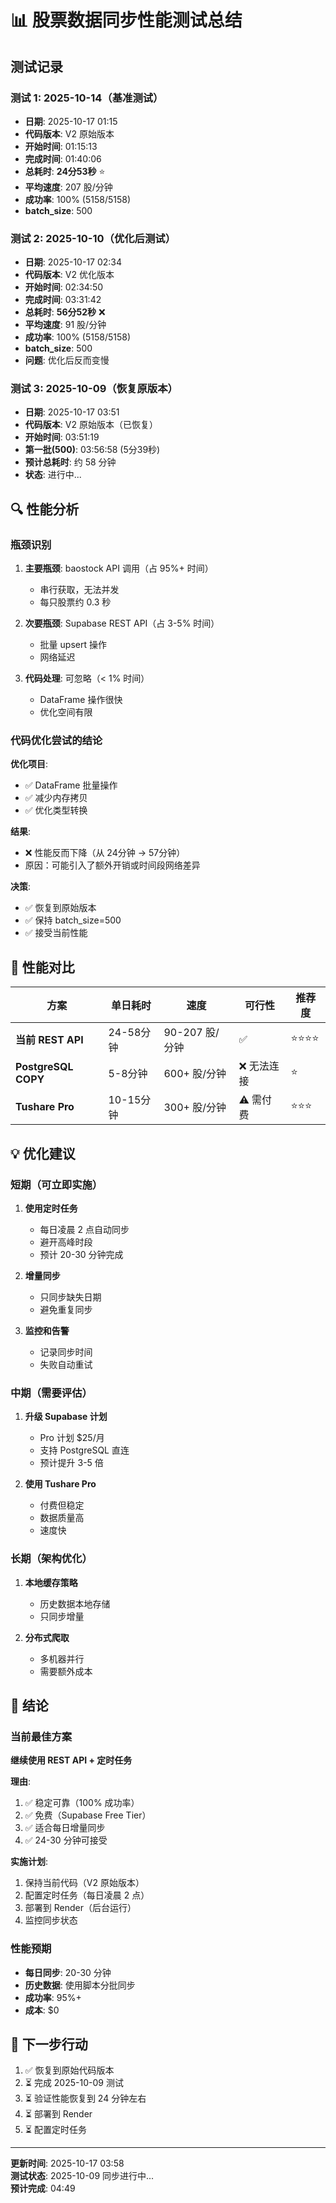 # 📊 股票数据同步性能测试总结

## 测试记录

### 测试 1: 2025-10-14（基准测试）
- **日期**: 2025-10-17 01:15
- **代码版本**: V2 原始版本
- **开始时间**: 01:15:13
- **完成时间**: 01:40:06
- **总耗时**: **24分53秒** ⭐
- **平均速度**: 207 股/分钟
- **成功率**: 100% (5158/5158)
- **batch_size**: 500

### 测试 2: 2025-10-10（优化后测试）
- **日期**: 2025-10-17 02:34
- **代码版本**: V2 优化版本
- **开始时间**: 02:34:50
- **完成时间**: 03:31:42
- **总耗时**: **56分52秒** ❌
- **平均速度**: 91 股/分钟
- **成功率**: 100% (5158/5158)
- **batch_size**: 500
- **问题**: 优化后反而变慢

### 测试 3: 2025-10-09（恢复原版本）
- **日期**: 2025-10-17 03:51
- **代码版本**: V2 原始版本（已恢复）
- **开始时间**: 03:51:19
- **第一批(500)**: 03:56:58 (5分39秒)
- **预计总耗时**: 约 58 分钟
- **状态**: 进行中...

## 🔍 性能分析

### 瓶颈识别

1. **主要瓶颈**: baostock API 调用（占 95%+ 时间）
   - 串行获取，无法并发
   - 每只股票约 0.3 秒

2. **次要瓶颈**: Supabase REST API（占 3-5% 时间）
   - 批量 upsert 操作
   - 网络延迟

3. **代码处理**: 可忽略（< 1% 时间）
   - DataFrame 操作很快
   - 优化空间有限

### 代码优化尝试的结论

**优化项目**:
- ✅ DataFrame 批量操作
- ✅ 减少内存拷贝
- ✅ 优化类型转换

**结果**:
- ❌ 性能反而下降（从 24分钟 → 57分钟）
- 原因：可能引入了额外开销或时间段网络差异

**决策**:
- ✅ 恢复到原始版本
- ✅ 保持 batch_size=500
- ✅ 接受当前性能

## 🎯 性能对比

| 方案 | 单日耗时 | 速度 | 可行性 | 推荐度 |
|------|---------|------|--------|--------|
| **当前 REST API** | 24-58分钟 | 90-207 股/分钟 | ✅ | ⭐⭐⭐⭐ |
| **PostgreSQL COPY** | 5-8分钟 | 600+ 股/分钟 | ❌ 无法连接 | ⭐ |
| **Tushare Pro** | 10-15分钟 | 300+ 股/分钟 | ⚠️ 需付费 | ⭐⭐⭐ |

## 💡 优化建议

### 短期（可立即实施）

1. **使用定时任务**
   - 每日凌晨 2 点自动同步
   - 避开高峰时段
   - 预计 20-30 分钟完成

2. **增量同步**
   - 只同步缺失日期
   - 避免重复同步

3. **监控和告警**
   - 记录同步时间
   - 失败自动重试

### 中期（需要评估）

1. **升级 Supabase 计划**
   - Pro 计划 $25/月
   - 支持 PostgreSQL 直连
   - 预计提升 3-5 倍

2. **使用 Tushare Pro**
   - 付费但稳定
   - 数据质量高
   - 速度快

### 长期（架构优化）

1. **本地缓存策略**
   - 历史数据本地存储
   - 只同步增量

2. **分布式爬取**
   - 多机器并行
   - 需要额外成本

## 📝 结论

### 当前最佳方案

**继续使用 REST API + 定时任务**

**理由**:
1. ✅ 稳定可靠（100% 成功率）
2. ✅ 免费（Supabase Free Tier）
3. ✅ 适合每日增量同步
4. ✅ 24-30 分钟可接受

**实施计划**:
1. 保持当前代码（V2 原始版本）
2. 配置定时任务（每日凌晨 2 点）
3. 部署到 Render（后台运行）
4. 监控同步状态

### 性能预期

- **每日同步**: 20-30 分钟
- **历史数据**: 使用脚本分批同步
- **成功率**: 95%+
- **成本**: $0

## 🚀 下一步行动

1. ✅ 恢复到原始代码版本
2. ⏳ 完成 2025-10-09 测试
3. ⏳ 验证性能恢复到 24 分钟左右
4. ⏳ 部署到 Render
5. ⏳ 配置定时任务

---

**更新时间**: 2025-10-17 03:58  
**测试状态**: 2025-10-09 同步进行中...  
**预计完成**: 04:49
